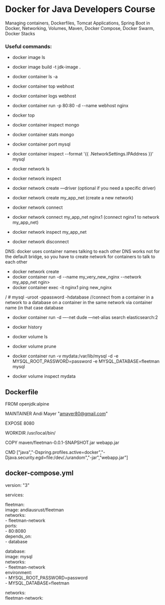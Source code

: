 # Docker for Java Developers Course
Managing containers, Dockerfiles, Tomcat Applications, Spring Boot in Docker, Networking, Volumes, Maven, Docker Compose, Docker Swarm, Docker Stacks

### Useful commands:

- docker image ls
- docker image build -t jdk-image .

- docker container ls -a
- docker container top webhost
- docker container logs webhost
- docker container run -p 80:80 -d --name webhost nginx

- docker top <mongo>
- docker container inspect mongo
- docker container stats mongo

- docker container port mysql
- docker container inspect --format '{{ .NetworkSettings.IPAddress  }}’ mysql

- docker network ls
- docker network inspect
- docker network create —driver (optional if you need a specific driver)
- docker network create my_app_net (create a new network)
- docker network connect
- docker network connect my_app_net nginx1 (connect nginx1 to network my_app_net)
- docker network inspect my_app_net
- docker network disconnect

DNS: docker uses container names talking to each other
DNS works not for the default bridge, so you have to create network for containers to talk to each other

- docker network create <dude>
- docker container run -d --name my_very_new_nginx --network my_app_net ngin>
- docker container exec -it nginx1 ping new_nginx

/ # mysql -uroot -ppassword -hdatabase  	//connect from a container in a network to a database on a container in the 						same network via container name (in that case database

- docker container run -d —-net dude —net-alias search elasticsearch:2
- docker history <nginx>

- docker volume ls
- docker volume prune
- docker container run -v mydata:/var/lib/mysql -d  -e MYSQL_ROOT_PASSWORD=password -e MYSQL_DATABASE=fleetman mysql
- docker volume inspect mydata


## Dockerfile 
FROM openjdk:alpine  

MAINTAINER Andi Mayer "amayer80@gmail.com"  
  
EXPOSE 8080  
  
WORKDIR /usr/local/bin/    
  
COPY maven/fleetman-0.0.1-SNAPSHOT.jar webapp.jar  
  
CMD ["java","-Dspring.profiles.active=docker","-Djava.security.egd=file:/dev/./urandom","-jar","webapp.jar"]  
  
## docker-compose.yml  
version: "3"  
  
services:  
  
  fleetman:  
    image: andiausrust/fleetman  
    networks:  
      - fleetman-network  
    ports:  
      - 80:8080  
    depends_on:  
      - database  
  
  database:  
    image: mysql  
    networks:  
      - fleetman-network  
    environment:  
      - MYSQL_ROOT_PASSWORD=password  
      - MYSQL_DATABASE=fleetman  
  

networks:  
  fleetman-network:  
